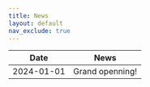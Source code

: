 ```yaml
---
title: News
layout: default
nav_exclude: true
---
```


Date       | News
-----------| -----------
2024-01-01 | Grand openning!
